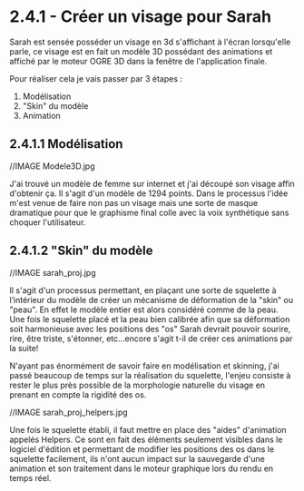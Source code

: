# 2.4.1 - Créer un visage pour Sarah #

Sarah est sensée posséder un visage en 3d s'affichant à l'écran lorsqu'elle parle, ce visage est en fait un modèle 3D possédant des animations et affiché par le moteur OGRE 3D dans la fenêtre de l'application finale.

Pour réaliser cela je vais passer par 3 étapes :

  1. Modélisation
  1. "Skin" du modèle
  1. Animation



## 2.4.1.1 Modélisation ##

//IMAGE Modele3D.jpg

J'ai trouvé un modèle de femme sur internet et j'ai découpé son visage affin d'obtenir ça. Il s'agit d'un modèle de 1294 points.
Dans le processus l'idée m'est venue de faire non pas un visage mais une sorte de masque dramatique pour que le graphisme final colle avec la voix synthétique sans choquer l'utilisateur.

## 2.4.1.2 "Skin" du modèle ##

//IMAGE sarah\_proj.jpg

Il s'agit d'un processus permettant, en plaçant une sorte de squelette à l’intérieur du modèle de créer un mécanisme de déformation de la "skin" ou "peau". En effet le modèle entier est alors considéré comme de la peau. Une fois le squelette placé et la peau bien calibrée afin que sa déformation soit harmonieuse avec les positions des "os" Sarah devrait pouvoir sourire, rire, être triste, s'étonner, etc...encore s'agit t-il de créer ces animations par la suite!

N'ayant pas énormément de savoir faire en modélisation et skinning, j'ai passé beaucoup de temps sur la réalisation du squelette, l'enjeu consiste à rester le plus près possible de la morphologie naturelle du visage en prenant en compte la rigidité des os.

//IMAGE sarah\_proj\_helpers.jpg

Une fois le squelette établi, il faut mettre en place des "aides" d'animation appelés Helpers. Ce sont en fait des éléments seulement visibles dans le logiciel d'édition et permettant de modifier les positions des os dans le squelette facilement, ils n'ont aucun impact sur la sauvegarde d'une animation et son traitement dans le moteur graphique lors du rendu en temps réel.